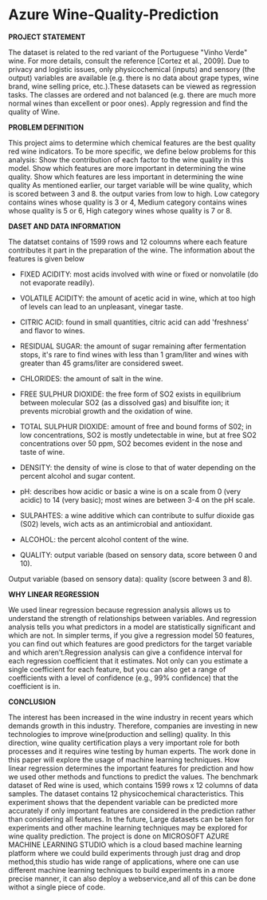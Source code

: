 # Azure Wine-Quality-Prediction
**PROJECT STATEMENT**

The dataset is related to the red variant of the Portuguese "Vinho Verde" wine. For more details, consult the reference [Cortez et al., 2009]. Due to privacy and logistic issues, only physicochemical (inputs) and sensory (the output) variables are available (e.g. there is no data about grape types, wine brand, wine selling price, etc.).These datasets can be viewed as regression tasks. The classes are ordered and not balanced (e.g. there are much more normal wines than excellent or poor ones). Apply regression and find the quality of Wine.


**PROBLEM DEFINITION** 

This project aims to determine which chemical features are the best quality red wine indicators. To be more specific, we define below problems for this analysis:
Show the contribution of each factor to the wine quality in this model.
Show which features are more important in determining the wine quality.
Show which features are less important in determining the wine quality As mentioned earlier, our target variable will be wine quality, which is scored between 3 and 8.
the output  varies from low to high. Low category contains wines whose quality is 3 or 4, Medium category contains wines whose quality is 5 or 6, High category wines whose quality is 7 or 8.


**DASET AND DATA INFORMATION**

The datatset contains of 1599 rows and 12 coloumns where each feature contributes it part in the preparation of the wine. The information about the features is given below 

* FIXED ACIDITY:  most acids involved with wine or fixed or nonvolatile (do not evaporate readily).

* VOLATILE ACIDITY: the amount of acetic acid in wine, which at too high of levels can lead to an unpleasant, vinegar taste.

* CITRIC ACID: found in small quantities, citric acid can add 'freshness' and flavor to wines.

* RESIDUAL SUGAR: the amount of sugar remaining after fermentation stops, it's rare to find wines with less than 1 gram/liter and wines with greater than 45 grams/liter are considered sweet.

* CHLORIDES: the amount of salt in the wine.

* FREE SULPHUR DIOXIDE: the free form of SO2 exists in equilibrium between molecular SO2 (as a dissolved gas) and bisulfite ion; it prevents microbial growth and the oxidation of wine.

* TOTAL SULPHUR DIOXIDE: amount of free and bound forms of S02; in low concentrations, SO2 is mostly undetectable in wine, but at free SO2 concentrations over 50 ppm, SO2 becomes evident in the nose and taste of wine.

* DENSITY: the density of wine is close to that of water depending on the percent alcohol and sugar content.

* pH: describes how acidic or basic a wine is on a scale from 0 (very acidic) to 14 (very basic); most wines are between 3-4 on the pH scale.

* SULPAHTES: a wine additive which can contribute to sulfur dioxide gas (S02) levels, wich acts as an antimicrobial and antioxidant.

* ALCOHOL: the percent alcohol content of the wine.

* QUALITY: output variable (based on sensory data, score between 0 and 10).

Output variable (based on sensory data): quality (score between 3 and 8).


**WHY LINEAR REGRESSION**

We used linear regression because regression analysis allows us to understand the strength of relationships between variables. And regression analysis tells you what predictors in a model are statistically significant and which are not. In simpler terms, if you give a regression model 50 features, you can find out which features are good predictors for the target variable and which aren’t.Regression analysis can give a confidence interval for each regression coefficient that it estimates. Not only can you estimate a single coefficient for each feature, but you can also get a range of coefficients with a level of confidence (e.g., 99% confidence) that the coefficient is in.


**CONCLUSION**

The interest has been increased in the wine industry in recent years which demands growth in this industry. Therefore, companies are investing in new technologies to improve wine(production and selling) quality. In this direction, wine quality certification plays a very important role for both processes and it requires wine testing by human experts. The work done in this paper will explore the usage of machine learning techniques. How linear regression determines the important features for prediction and how we used other methods and functions to predict the values. The benchmark dataset of Red wine is used, which contains 1599 rows x 12 columns of data samples. The dataset contains 12 physicochemical characteristics. This experiment shows that the dependent variable can be predicted more accurately if only important features are considered in the prediction rather than considering all features. In the future, Large datasets can be taken for experiments and other machine learning techniques may be explored for wine quality prediction. The project is done on MICROSOFT AZURE MACHINE LEARNING STUDIO which is a cloud based machine learning platform where we could build experiments through just drag and drop method,this studio has wide range of applications, where one can use different machine learning techniques to build experiments in a more precise manner, it can also deploy a webservice,and all of this can be done withot a single piece of code.   





